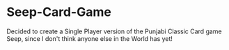 # Seep-Card-Game
Decided to create a Single Player version of the Punjabi Classic Card game Seep, since I don't think anyone else in the World has yet!
